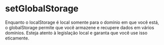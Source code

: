 # setGlobalStorage
Enquanto o localStorage é local somente para o domínio em que você está, o globalStorage permite que você armazene e recupere dados em vários domínios. Esteja atento à legislação local e garanta que você use isso eticamente.
